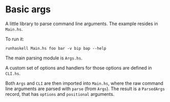 # Basic args

A little library to parse command line arguments.
The example resides in `Main.hs`.

To run it:

    runhaskell Main.hs foo bar -v bip bap --help

The main parsing module is `Args.hs`.

A custom set of options and handlers for those options are
defined in `CLI.hs`.

Both `Args` and `CLI` are then imported into `Main.hs`,
where the raw command line arguments are parsed with `parse`
(from `Args`). The result is a `ParsedArgs` record, that has
`options` and `positional` arguments.
